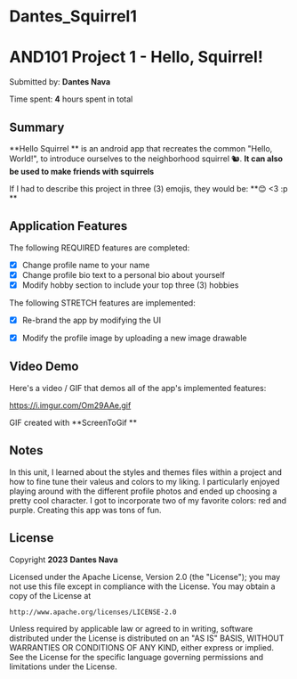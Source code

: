 # Dantes_Squirrel1

<!-- (This is a comment) INSTRUCTIONS: Go through this page and fill out any **bolded** entries with their correct values.-->

# AND101 Project 1 - Hello, Squirrel!

Submitted by: **Dantes Nava**

Time spent: **4** hours spent in total

## Summary

**Hello Squirrel ** is an android app that recreates the common "Hello, World!", to introduce ourselves to the neighborhood squirrel 🐿.  **It can also be used to make friends with squirrels**

If I had to describe this project in three (3) emojis, they would be: **😊 <3 :p **

## Application Features

<!-- (This is a comment) Please be sure to change the [ ] to [x] for any features you completed.  If a feature is not checked [x], you might miss the points for that item! -->

The following REQUIRED features are completed:

- [x] Change profile name to your name
- [x] Change profile bio text to a personal bio about yourself
- [x] Modify hobby section to include your top three (3) hobbies

The following STRETCH features are implemented:

- [x] Re-brand the app by modifying the UI
- [x] Modify the profile image by uploading a new image drawable


## Video Demo

Here's a video / GIF that demos all of the app's implemented features:


https://i.imgur.com/Om29AAe.gif


GIF created with **ScreenToGif **

<!-- Recommended tools:
- [Kap](https://getkap.co/) for macOS
- [ScreenToGif](https://www.screentogif.com/) for Windows
- [peek](https://github.com/phw/peek) for Linux. -->

## Notes

In this unit, I learned about the styles and themes files within a project and how to fine tune their valeus and colors to my liking. 
I particularly enjoyed playing around with the different profile photos and ended up choosing a pretty cool character. 
I got to incorporate two of my favorite colors: red and purple. Creating this app was tons of fun. 

## License

Copyright **2023** **Dantes Nava**

Licensed under the Apache License, Version 2.0 (the "License");
you may not use this file except in compliance with the License.
You may obtain a copy of the License at

    http://www.apache.org/licenses/LICENSE-2.0

Unless required by applicable law or agreed to in writing, software
distributed under the License is distributed on an "AS IS" BASIS,
WITHOUT WARRANTIES OR CONDITIONS OF ANY KIND, either express or implied.
See the License for the specific language governing permissions and
limitations under the License.

